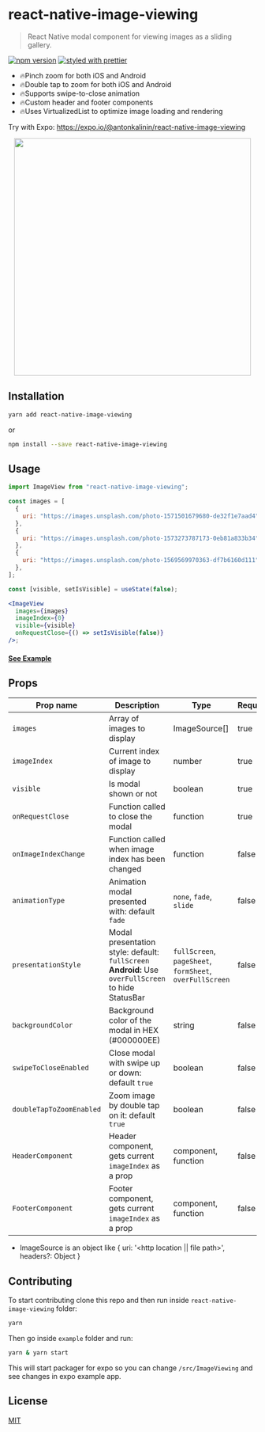 # react-native-image-viewing

> React Native modal component for viewing images as a sliding gallery.

[![npm version](https://badge.fury.io/js/react-native-image-viewing.svg)](https://badge.fury.io/js/react-native-image-viewing)
[![styled with prettier](https://img.shields.io/badge/styled_with-prettier-ff69b4.svg)](https://github.com/prettier/prettier)

- 🔥Pinch zoom for both iOS and Android
- 🔥Double tap to zoom for both iOS and Android
- 🔥Supports swipe-to-close animation
- 🔥Custom header and footer components
- 🔥Uses VirtualizedList to optimize image loading and rendering

Try with Expo: https://expo.io/@antonkalinin/react-native-image-viewing

<p align="center">
  <img src="https://github.com/jobtoday/react-native-image-viewing/blob/master/demo.gif?raw=true" height="480" />
</p>

## Installation

```bash
yarn add react-native-image-viewing
```

or

```bash
npm install --save react-native-image-viewing
```

## Usage

```jsx
import ImageView from "react-native-image-viewing";

const images = [
  {
    uri: "https://images.unsplash.com/photo-1571501679680-de32f1e7aad4",
  },
  {
    uri: "https://images.unsplash.com/photo-1573273787173-0eb81a833b34",
  },
  {
    uri: "https://images.unsplash.com/photo-1569569970363-df7b6160d111",
  },
];

const [visible, setIsVisible] = useState(false);

<ImageView
  images={images}
  imageIndex={0}
  visible={visible}
  onRequestClose={() => setIsVisible(false)}
/>;
```

#### [See Example](https://github.com/jobtoday/react-native-image-viewing/blob/master/example/App.tsx#L62-L80)

## Props

| Prop name                | Description                                                                                         | Type                                                     | Required |
| ------------------------ | --------------------------------------------------------------------------------------------------- | -------------------------------------------------------- | -------- |
| `images`                 | Array of images to display                                                                          | ImageSource[]                                            | true     |
| `imageIndex`             | Current index of image to display                                                                   | number                                                   | true     |
| `visible`                | Is modal shown or not                                                                               | boolean                                                  | true     |
| `onRequestClose`         | Function called to close the modal                                                                  | function                                                 | true     |
| `onImageIndexChange`     | Function called when image index has been changed                                                   | function                                                 | false    |
| `animationType`          | Animation modal presented with: default `fade`                                                      | `none`, `fade`, `slide`                                  | false    |
| `presentationStyle`      | Modal presentation style: default: `fullScreen` **Android:** Use `overFullScreen` to hide StatusBar | `fullScreen`, `pageSheet`, `formSheet`, `overFullScreen` | false    |
| `backgroundColor`        | Background color of the modal in HEX (#000000EE)                                                    | string                                                   | false    |
| `swipeToCloseEnabled`    | Close modal with swipe up or down: default `true`                                                   | boolean                                                  | false    |
| `doubleTapToZoomEnabled` | Zoom image by double tap on it: default `true`                                                      | boolean                                                  | false    |
| `HeaderComponent`        | Header component, gets current `imageIndex` as a prop                                               | component, function                                      | false    |
| `FooterComponent`        | Footer component, gets current `imageIndex` as a prop                                               | component, function                                      | false    |

- ImageSource is an object like { uri: '<http location || file path>', headers?: Object }

## Contributing

To start contributing clone this repo and then run inside `react-native-image-viewing` folder:

```bash
yarn
```

Then go inside `example` folder and run:

```bash
yarn & yarn start
```

This will start packager for expo so you can change `/src/ImageViewing` and see changes in expo example app.

## License

[MIT](LICENSE)
